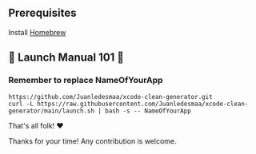 ## Prerequisites ###
Install [Homebrew](https://brew.sh/)

## 🚀 Launch Manual 101 📱 ##

### Remember to replace NameOfYourApp

```
https://github.com/Juanledesmaa/xcode-clean-generator.git
curl -L https://raw.githubusercontent.com/Juanledesmaa/xcode-clean-generator/main/launch.sh | bash -s -- NameOfYourApp
```

That's all folk! ❤

Thanks for your time! Any contribution is welcome.
